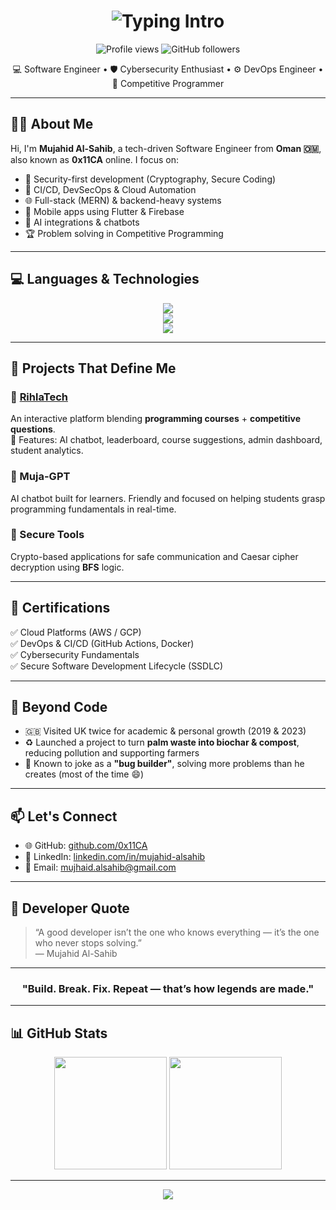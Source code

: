 <h1 align="center">
  <img src="https://readme-typing-svg.demolab.com?font=Fira+Code&weight=500&size=24&pause=1000&center=true&vCenter=true&width=600&lines=Hi%2C+I'm+Mujahid+Al-Sahib;Software+Engineer+from+Oman;Backend+%7C+Security+%7C+DevOps;Open+Source+Contributor+%7C+0x11CA" alt="Typing Intro" />
</h1>




<p align="center">
  <img src="https://komarev.com/ghpvc/?username=0x11CA&label=Profile%20views&color=0e75b6&style=flat" alt="Profile views" />
  <img src="https://img.shields.io/github/followers/0x11CA?label=Follow&style=social" alt="GitHub followers">
</p>

<p align="center">
  💻 Software Engineer • 🛡️ Cybersecurity Enthusiast • ⚙️ DevOps Engineer • 🧠 Competitive Programmer  
</p>

---

## 🧑‍💼 About Me

Hi, I'm **Mujahid Al-Sahib**, a tech-driven Software Engineer from **Oman 🇴🇲**, also known as **0x11CA** online. I focus on:

- 🔐 Security-first development (Cryptography, Secure Coding)
- 🔁 CI/CD, DevSecOps & Cloud Automation
- 🌐 Full-stack (MERN) & backend-heavy systems
- 📱 Mobile apps using Flutter & Firebase
- 🤖 AI integrations & chatbots
- 🏆 Problem solving in Competitive Programming

---

## 💻 Languages & Technologies

<p align="center">
  <img src="https://skillicons.dev/icons?i=js,ts,py,go,cpp,dart,php,html,css" />
  <br />
  <img src="https://skillicons.dev/icons?i=react,nodejs,express,mongodb,flutter,firebase,tailwind" />
  <br />
  <img src="https://skillicons.dev/icons?i=linux,docker,git,github,aws" />
</p>

---

## 🚀 Projects That Define Me

### 🔸 [RihlaTech](https://github.com/0x11CA)
An interactive platform blending **programming courses** + **competitive questions**.  
🔹 Features: AI chatbot, leaderboard, course suggestions, admin dashboard, student analytics.

### 🔸 Muja-GPT  
AI chatbot built for learners. Friendly and focused on helping students grasp programming fundamentals in real-time.

### 🔸 Secure Tools  
Crypto-based applications for safe communication and Caesar cipher decryption using **BFS** logic.

---

## 📜 Certifications

✅ Cloud Platforms (AWS / GCP)  
✅ DevOps & CI/CD (GitHub Actions, Docker)  
✅ Cybersecurity Fundamentals  
✅ Secure Software Development Lifecycle (SSDLC)

---


## 🌿 Beyond Code

- 🇬🇧 Visited UK twice for academic & personal growth (2019 & 2023)
- ♻️ Launched a project to turn **palm waste into biochar & compost**, reducing pollution and supporting farmers
- 🐛 Known to joke as a **"bug builder"**, solving more problems than he creates (most of the time 😄)

---

## 📫 Let's Connect

- 🌐 GitHub: [github.com/0x11CA](https://github.com/0x11CA)
- 💼 LinkedIn: [linkedin.com/in/mujahid-alsahib](https://linkedin.com/in/mujahid-alsahib)
- 📧 Email: mujhaid.alsahib@gmail.com

---

## 💬 Developer Quote

> “A good developer isn’t the one who knows everything — it’s the one who never stops solving.”  
> — Mujahid Al-Sahib

---

<h3 align="center">"Build. Break. Fix. Repeat — that’s how legends are made."</h3>

---

## 📊 GitHub Stats

<p align="center">
  <img src="https://github-readme-stats.vercel.app/api?username=0x11CA&theme=tokyonight&show_icons=true" height="180" />
  <img src="https://github-readme-streak-stats.herokuapp.com/?user=0x11CA&theme=tokyonight" height="180" />
</p>

---

<p align="center">
  <img src="https://github-profile-trophy.vercel.app/?username=0x11CA&theme=tokyonight&no-bg=true&margin-w=5&title=Stars,Commits,Repositories,Followers,PullRequest" />
</p>

